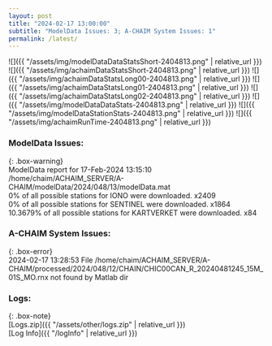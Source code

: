 ```yaml
---
layout: post
title: "2024-02-17 13:00:00"
subtitle: "ModelData Issues: 3; A-CHAIM System Issues: 1"
permalink: /latest/
---
```


![]({{ "/assets/img/modelDataDataStatsShort-2404813.png" | relative_url }})
![]({{ "/assets/img/achaimDataStatsShort-2404813.png" | relative_url }})
![]({{ "/assets/img/achaimDataStatsLong00-2404813.png" | relative_url }})
![]({{ "/assets/img/achaimDataStatsLong01-2404813.png" | relative_url }})
![]({{ "/assets/img/achaimDataStatsLong02-2404813.png" | relative_url }})
![]({{ "/assets/img/modelDataDataStats-2404813.png" | relative_url }})
![]({{ "/assets/img/modelDataStationStats-2404813.png" | relative_url }})
![]({{ "/assets/img/achaimRunTime-2404813.png" | relative_url }})


### ModelData Issues:  
  
{: .box-warning}  
 ModelData report for 17-Feb-2024 13:15:10   
 /home/chaim/ACHAIM_SERVER/A-CHAIM/modelData/2024/048/13/modelData.mat   
 0% of all possible stations for IONO were downloaded. x2409   
 0% of all possible stations for SENTINEL were downloaded. x1864   
 10.3679% of all possible stations for KARTVERKET were downloaded. x84   
  
### A-CHAIM System Issues:  
  
{: .box-error}  
2024-02-17 13:28:53 File /home/chaim/ACHAIM_SERVER/A-CHAIM/processed/2024/048/12/CHAIN/CHIC00CAN_R_20240481245_15M_01S_MO.rnx not found by Matlab dir  

### Logs:  
  
{: .box-note}  
[Logs.zip]({{ "/assets/other/logs.zip" | relative_url }})  
[Log Info]({{ "/logInfo" | relative_url }})  
